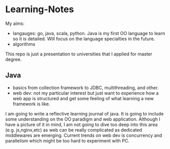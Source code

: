 # Learning-Notes
My aims: 
- langauges: go, java, scala, python. Java is my first OO language to learn so it is detailed. Will focus on the language specialties in the future. 
- algorithms

This repo is just a presentation to universities that I applied for master degree.

## Java
- basics from collection framework to JDBC, multithreading, and other.
- web dev: not my particular interest but just want to experience how a web app is structured and get some feeling of what learning a new framework is like.

I am going to write a reflective learning journal of java. It is going to include some understanding on the OO paradigm and web application. Although I have a picture of it in mind, I am not going to dive too deep into this area (e.g. js,nginx,etc) as web can be really complicated as dedicated middlewares are emerging. Current trends on web dev is concurrency and parallelism which might be too hard to experiment with PC. 
